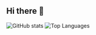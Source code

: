 ## Hi there 👋

![GitHub stats](https://github-readme-stats.vercel.app/api?username=mircohoehne&show_icons=true&theme=radical)
![Top Languages](https://github-readme-stats.vercel.app/api/top-langs/?username=mircohoehne&layout=compact&theme=radical)


<!--
**mircohoehne/mircohoehne** is a ✨ _special_ ✨ repository because its `README.md` (this file) appears on your GitHub profile.

Here are some ideas to get you started:

- 🔭 I’m currently working on ...
- 🌱 I’m currently learning ...
- 👯 I’m looking to collaborate on ...
- 🤔 I’m looking for help with ...
- 💬 Ask me about ...
- 📫 How to reach me: ...
- 😄 Pronouns: ...
- ⚡ Fun fact: ...
-->
